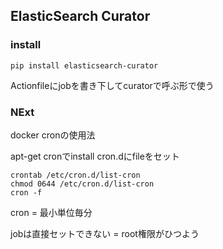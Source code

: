 ## ElasticSearch Curator


### install

`pip install elasticsearch-curator`


Actionfileにjobを書き下してcuratorで呼ぶ形で使う


### NExt

docker cronの使用法

apt-get cronでinstall
cron.dにfileをセット

```
crontab /etc/cron.d/list-cron
chmod 0644 /etc/cron.d/list-cron
cron -f
```


cron = 最小単位毎分


jobは直接セットできない = root権限がひつよう
